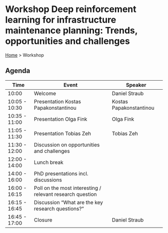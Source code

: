 
# Workshop Deep reinforcement learning for infrastructure maintenance planning: Trends, opportunities and challenges

[Home](index.md) > Workshop

## Agenda
| Time | Event | Speaker |
| ---- | ----- | ------- |
| 10:00 | Welcome | Daniel Straub |
| 10:05 - 10:30 | Presentation Kostas Papakonstantinou | Kostas Papakonstantinou |
| 10:35 - 11:00 | Presentation Olga Fink | Olga Fink |
| 11:05 - 11:30 | Presentation Tobias Zeh | Tobias Zeh |
| 11:30 - 12:00 | Discussion on opportunities and challenges |  |
| 12:00 - 14:00 | Lunch break |  |
| 14:00 - 16:00 | PhD presentations incl. discussions |  |
| 16:00 - 16:15 | Poll on the most interesting / relevant research question |  |
| 16:15 - 16:45 | Discussion “What are the key research questions?” |  |
| 16:45 - 17:00 | Closure | Daniel Straub |
